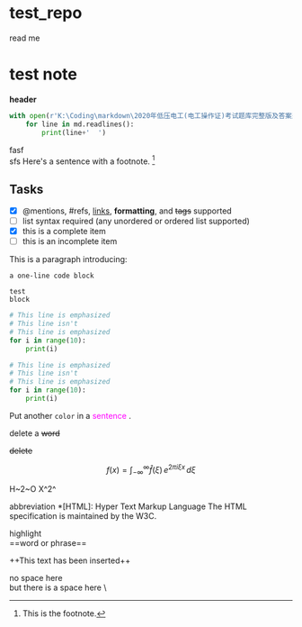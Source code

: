 # test_repo
read me
# test note
**header**

```python
with open(r'K:\Coding\markdown\2020年低压电工(电工操作证)考试题库完整版及答案选择题.md', encoding= 'utf-8') as md:
    for line in md.readlines():
        print(line+'  ')
```
fasf<br>
sfs
Here's a sentence with a footnote. [^1]

[^1]: This is the footnote.


## Tasks
- [x] @mentions, #refs, [links](),
**formatting**, and <del>tags</del>
supported
- [ ] list syntax required (any
unordered or ordered list supported)
- [x] this is a complete item
- [ ] this is an incomplete item

This is a paragraph introducing:

~~~~~~~~~~~~~~~~~~~~~
a one-line code block
~~~~~~~~~~~~~~~~~~~~~

~~~
test
block
~~~


~~~~python
# This line is emphasized
# This line isn't
# This line is emphasized
for i in range(10):
    print(i)
~~~~

```python
# This line is emphasized
# This line isn't
# This line is emphasized
for i in range(10):
    print(i)
```

Put another `color` in a <span style="color: magenta;">sentence</span> .

delete a ~~word~~

<del>delete</del>

$$
f(x) = \int_{-\infty}^\infty
    \hat f(\xi)\,e^{2 \pi i \xi x}
    \,d\xi
$$

H~2~O    <span>X^2^</span>

abbreviation
*[HTML]: Hyper Text Markup Language
The HTML specification is maintained by the W3C.

highlight  
==word or phrase==

++This text has been inserted++


no space here \
but there is a space here \ 


